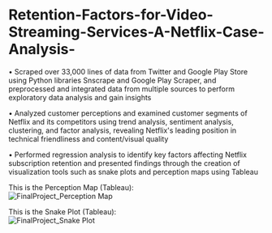 # Retention-Factors-for-Video-Streaming-Services-A-Netflix-Case-Analysis-

•	Scraped over 33,000 lines of data from Twitter and Google Play Store using Python libraries Snscrape and Google Play Scraper, and preprocessed and integrated data from multiple sources to perform exploratory data analysis and gain insights

•	Analyzed customer perceptions and examined customer segments of Netflix and its competitors using trend analysis, sentiment analysis, clustering, and factor analysis, revealing Netflix's leading position in technical friendliness and content/visual quality

•	Performed regression analysis to identify key factors affecting Netflix subscription retention and presented findings through the creation of visualization tools such as snake plots and perception maps using Tableau 

This is the Perception Map (Tableau):  
![FinalProject_Perception Map](https://user-images.githubusercontent.com/98137584/231608678-63caadea-87a0-4911-9d57-95d46d6f73d7.png)

This is the Snake Plot (Tableau):  
![FinalProject_Snake Plot](https://user-images.githubusercontent.com/98137584/231608680-ba414d63-6565-4986-898c-95a94267293d.png)

